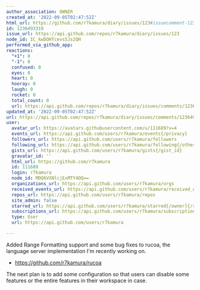 ```yaml
---
author_association: OWNER
created_at: '2022-09-05T02:47:52Z'
html_url: https://github.com/r7kamura/diary/issues/123#issuecomment-1236493319
id: 1236493319
issue_url: https://api.github.com/repos/r7kamura/diary/issues/123
node_id: IC_kwDOHTcevs5Js2QH
performed_via_github_app: 
reactions:
  "+1": 0
  "-1": 0
  confused: 0
  eyes: 0
  heart: 0
  hooray: 0
  laugh: 0
  rocket: 0
  total_count: 0
  url: https://api.github.com/repos/r7kamura/diary/issues/comments/1236493319/reactions
updated_at: '2022-09-05T02:47:52Z'
url: https://api.github.com/repos/r7kamura/diary/issues/comments/1236493319
user:
  avatar_url: https://avatars.githubusercontent.com/u/111689?v=4
  events_url: https://api.github.com/users/r7kamura/events{/privacy}
  followers_url: https://api.github.com/users/r7kamura/followers
  following_url: https://api.github.com/users/r7kamura/following{/other_user}
  gists_url: https://api.github.com/users/r7kamura/gists{/gist_id}
  gravatar_id: ''
  html_url: https://github.com/r7kamura
  id: 111689
  login: r7kamura
  node_id: MDQ6VXNlcjExMTY4OQ==
  organizations_url: https://api.github.com/users/r7kamura/orgs
  received_events_url: https://api.github.com/users/r7kamura/received_events
  repos_url: https://api.github.com/users/r7kamura/repos
  site_admin: false
  starred_url: https://api.github.com/users/r7kamura/starred{/owner}{/repo}
  subscriptions_url: https://api.github.com/users/r7kamura/subscriptions
  type: User
  url: https://api.github.com/users/r7kamura

---
```

Added Range Formatting support and some bug fixes to rucoa, the language server implementation I'm recently working on.

- https://github.com/r7kamura/rucoa

The next plan is to add some configuration so that users can disable some features or the entire features in their workspace in case.